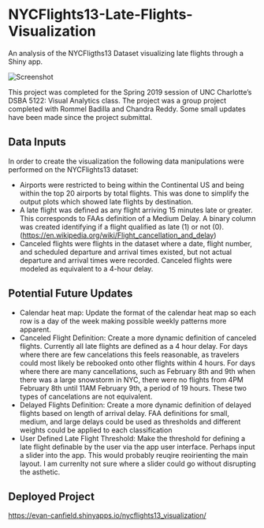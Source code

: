 # NYCFlights13-Late-Flights-Visualization
An analysis of the NYCFligths13 Dataset visualizing late flights through a Shiny app.

![Screenshot](https://user-images.githubusercontent.com/38056064/55563972-e8279e00-56c4-11e9-8a17-87a40ae0093b.png)

This project was completed for the Spring 2019 session of UNC Charlotte’s DSBA 5122: Visual Analytics class. The project was a group project completed with Rommel Badilla and Chandra Reddy. Some small updates have been made since the project submittal.

## Data Inputs
In order to create the visualization the following data manipulations were performed on the NYCFlights13 dataset:
* Airports were restricted to being within the Continental US and being within the top 20 airports by total flights. This was done to simplify the output plots which showed late flights by destination. 
*	A late flight was defined as any flight arriving 15 minutes late or greater. This corresponds to FAAs definition of a Medium Delay. A binary column was created identifying if a flight qualified as late (1) or not (0). (https://en.wikipedia.org/wiki/Flight_cancellation_and_delay)
*	Canceled flights were flights in the dataset where a date, flight number, and scheduled departure and arrival times existed, but not actual departure and arrival times were recorded. Canceled flights were modeled as equivalent to a 4-hour delay.

## Potential Future Updates
* Calendar heat map: Update the format of the calendar heat map so each row is a day of the week making possible weekly patterns more apparent. 
* Canceled Flight Definition: Create a more dynamic definition of canceled flights. Currently all late flights are defined as a 4 hour delay. For days where there are few cancelations this feels reasonable, as travelers could most likely be rebooked onto other flights within 4 hours. For days where there are many cancellations, such as February 8th and 9th when there was a large snowstorm in NYC, there were no flights from 4PM February 8th until 11AM February 9th, a period of 19 hours. These two types of cancelations are not equivalent.
* Delayed Flights Definition: Create a more dynamic definition of delayed flights based on length of arrival delay.  FAA definitions for small, medium, and large delays could be used as thresholds and different weights could be applied to each classification
* User Defined Late Flight Threshold: Make the threshold for defining a late flight definable by the user via the app user interface. Perhaps input a slider into the app. This would probably reuqire reoirienting the main layout. I am currenlty not sure where a slider could go without disrupting the asthetic. 

## Deployed Project
https://evan-canfield.shinyapps.io/nycflights13_visualization/
